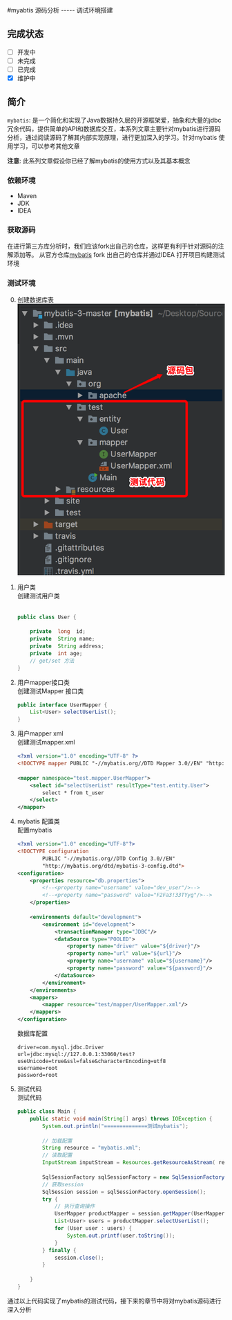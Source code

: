#myabtis 源码分析 ----- 调试环境搭建   
## 完成状态  

- [ ] 开发中
- [ ] 未完成
- [ ] 已完成
- [x] 维护中
## 简介
`mybatis`: 是一个简化和实现了Java数据持久层的开源框架爱，抽象和大量的jdbc冗余代码，提供简单的API和数据库交互，本系列文章主要针对mybatis进行源码分析，通过阅读源码了解其内部实现原理，进行更加深入的学习。针对mybatis 使用学习，可以参考其他文章    


__注意__:  此系列文章假设你已经了解mybatis的使用方式以及其基本概念

### 依赖环境  
* Maven  
* JDK  
* IDEA 

### 获取源码 
在进行第三方库分析时，我们应该fork出自己的仓库，这样更有利于针对源码的注解添加等。 从官方仓库[mybatis](https://github.com/mybatis/mybatis-3.git) fork 出自己的仓库并通过IDEA 打开项目构建测试环境    

### 测试环境  
0. 创建数据库表 
    ![20180913153684051437963.png](../../assets/gitbook/20180913153684051437963.png)   

1. 用户类    
    创建测试用户类
    ```java 

    public class User {

        private  long  id;
        private  String name;
        private  String address;
        private  int age;
        // get/set 方法
    }
    ```   

2. 用户mapper接口类    
    创建测试Mapper 接口类  
    ```java  
    public interface UserMapper {
        List<User> selectUserList();
    }
    ```

3. 用户mapper xml      
    创建测试mapper.xml 
    ```xml
    <?xml version="1.0" encoding="UTF-8" ?>
    <!DOCTYPE mapper PUBLIC "-//mybatis.org//DTD Mapper 3.0//EN" "http://mybatis.org/dtd/mybatis-3-mapper.dtd" >

    <mapper namespace="test.mapper.UserMapper">
        <select id="selectUserList" resultType="test.entity.User">
            select * from t_user
        </select>
    </mapper>
    ```   
4. mybatis 配置类     
    配置mybatis     
    ```xml
    <?xml version="1.0" encoding="UTF-8"?>
    <!DOCTYPE configuration
            PUBLIC "-//mybatis.org//DTD Config 3.0//EN"
            "http://mybatis.org/dtd/mybatis-3-config.dtd">
    <configuration>
        <properties resource="db.properties">
            <!--<property name="username" value="dev_user"/>-->
            <!--<property name="password" value="F2Fa3!33TYyg"/>-->
        </properties>

        <environments default="development">
            <environment id="development">
                <transactionManager type="JDBC"/>
                <dataSource type="POOLED">
                    <property name="driver" value="${driver}"/>
                    <property name="url" value="${url}"/>
                    <property name="username" value="${username}"/>
                    <property name="password" value="${password}"/>
                </dataSource>
            </environment>
        </environments>
        <mappers>
            <mapper resource="test/mapper/UserMapper.xml"/>
        </mappers>
    </configuration>
    ```   
    数据库配置    
    ```properties    
    driver=com.mysql.jdbc.Driver
    url=jdbc:mysql://127.0.0.1:33060/test?useUnicode=true&ssl=false&characterEncoding=utf8
    username=root
    password=root
    ```   

5. 测试代码     
    测试代码
    ```java
    public class Main {
        public static void main(String[] args) throws IOException {
            System.out.println("==============测试mybatis");

            // 加载配置
            String resource = "mybatis.xml";
            // 读取配置
            InputStream inputStream = Resources.getResourceAsStream( resource );

            SqlSessionFactory sqlSessionFactory = new SqlSessionFactoryBuilder().build(inputStream);
            // 获取session
            SqlSession session = sqlSessionFactory.openSession();
            try {
                // 执行查询操作
                UserMapper productMapper = session.getMapper(UserMapper.class);
                List<User> users = productMapper.selectUserList();
                for (User user : users) {
                    System.out.printf(user.toString());
                }
            } finally {
                session.close();
            }

        }
    }
    ```    

通过以上代码实现了mybatis的测试代码，接下来的章节中将对mybatis源码进行深入分析  
